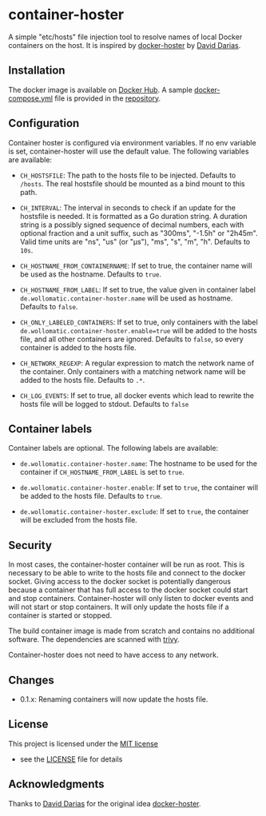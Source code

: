 # container-hoster
A simple "etc/hosts" file injection tool to resolve names of local Docker containers on the host. It is inspired by [docker-hoster](https://github.com/dvddarias/docker-hoster) by [David Darias](https://github.com/dvddarias).


## Installation

The docker image is available on [Docker Hub](https://hub.docker.com/r/wollomatic/container-hoster/). A sample [docker-compose.yml](https://raw.githubusercontent.com/wollomatic/container-hoster/main/compose.yaml) file is provided in the [repository](https://github.com/wollomatic/container-hoster).

## Configuration
Container hoster is configured via environment variables. If no env variable is set, container-hoster will use the default value. The following variables are available:

* ``CH_HOSTSFILE``: The path to the hosts file to be injected. Defaults to ``/hosts``. The real hostsfile should be mounted as a bind mount to this path.

* ``CH_INTERVAL``: The interval in seconds to check if an update for the hostsfile is needed. It is formatted as a Go duration string. A duration string is a possibly signed sequence of decimal numbers, each with optional fraction and a unit suffix, such as "300ms", "-1.5h" or "2h45m". Valid time units are "ns", "us" (or "µs"), "ms", "s", "m", "h". Defaults to ``10s``.

* ``CH_HOSTNAME_FROM_CONTAINERNAME``: If set to true, the container name will be used as the hostname. Defaults to ``true``.

* ``CH_HOSTNAME_FROM_LABEL``: If set to true, the value given in container label ``de.wollomatic.container-hoster.name`` will be used as hostname. Defaults to ``false``.

* ``CH_ONLY_LABELED_CONTAINERS``: If set to true, only containers with the label ``de.wollomatic.container-hoster.enable=true`` will be added to the hosts file, and all other containers are ignored. Defaults to ``false``, so every container is added to the hosts file.

* ``CH_NETWORK_REGEXP``: A regular expression to match the network name of the container. Only containers with a matching network name will be added to the hosts file. Defaults to ``.*``.

* ``CH_LOG_EVENTS``: If set to true, all docker events which lead to rewrite the hosts file will be logged to stdout. Defaults to ``false``

## Container labels
Container labels are optional. The following labels are available:

* ``de.wollomatic.container-hoster.name``: The hostname to be used for the container if ``CH_HOSTNAME_FROM_LABEL`` is set to ``true``.

* ``de.wollomatic.container-hoster.enable``: If set to ``true``, the container will be added to the hosts file. Defaults to ``true``.

* ``de.wollomatic.container-hoster.exclude``: If set to ``true``, the container will be excluded from the hosts file.

## Security

In most cases, the container-hoster container will be run as root. This is necessary to be able to write to the hosts file and connect to the docker socket. Giving access to the docker socket is potentially dangerous because a container that has full access to the docker socket could start and stop containers. Container-hoster will only listen to docker events and will not start or stop containers. It will only update the hosts file if a container is started or stopped.

The build container image is made from scratch and contains no additional software. The dependencies are scanned with [trivy](https://github.com/aquasecurity/trivy-action).

Container-hoster does not need to have access to any network.

## Changes
 - 0.1.x: Renaming containers will now update the hosts file.

## License
This project is licensed under the [MIT license](LICENSE)
 - see the [LICENSE](LICENSE) file for details

## Acknowledgments
Thanks to [David Darias](https://github.com/dvddarias) for the original idea [docker-hoster](https://github.com/dvddarias/docker-hoster).
